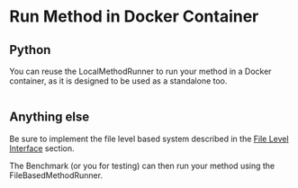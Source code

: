 # Run Method in Docker Container

## Python

You can reuse the LocalMethodRunner to run your method in a Docker container, as it is designed to be used as a standalone too.

```python

```

## Anything else

Be sure to implement the file level based system described in the [File Level Interface](#file-level-interface) section.

The Benchmark (or you for testing) can then run your method using the FileBasedMethodRunner.

```python

```
